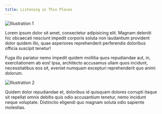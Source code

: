 ```yaml
---
title: Listening in Thin Places
---
```


![Illustration 1](https://placehold.it/500x300)

Lorem ipsum dolor sit amet, consectetur adipisicing elit. Magnam deleniti hic obcaecati nesciunt impedit corporis soluta non laudantium provident dolor quidem illo, quae asperiores reprehenderit perferendis doloribus officia suscipit tenetur!

Fuga illo pariatur nemo impedit quidem mollitia quos repudiandae aut, in, exercitationem ab eos! Ipsa, architecto accusamus ullam quos incidunt, necessitatibus eos sit, eveniet numquam excepturi reprehenderit quo animi dolorum.

![Illustration 2](https://placehold.it/300x500)

Quidem dolor repudiandae et, doloribus id quisquam dolores corrupti itaque sit repellat omnis debitis quis odio accusantium tenetur, nemo incidunt neque voluptate. Distinctio eligendi quo magnam soluta odio sapiente molestias.
